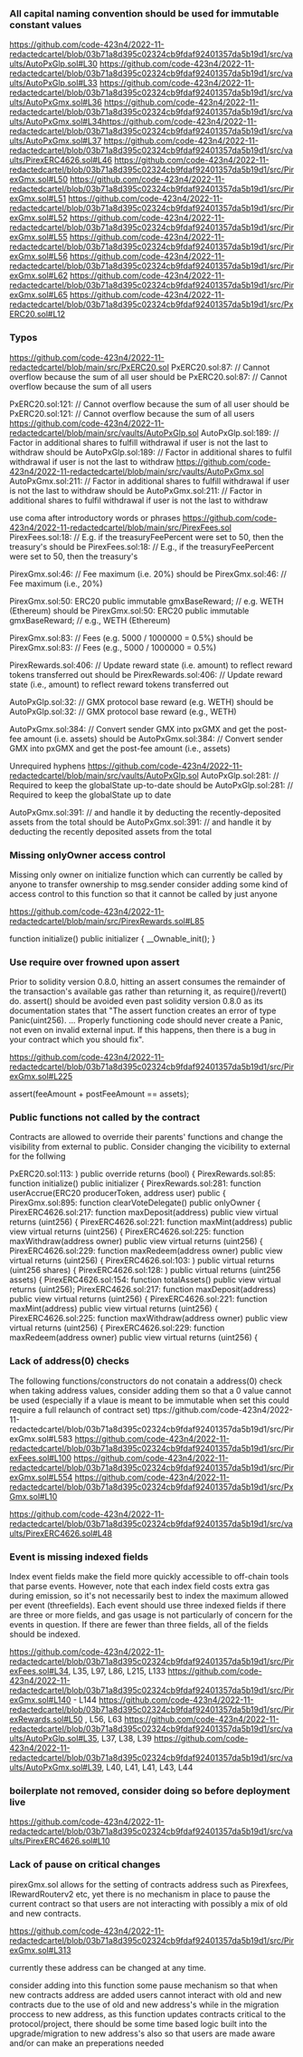### All capital naming convention should be used for immutable constant values

https://github.com/code-423n4/2022-11-redactedcartel/blob/03b71a8d395c02324cb9fdaf92401357da5b19d1/src/vaults/AutoPxGlp.sol#L30
https://github.com/code-423n4/2022-11-redactedcartel/blob/03b71a8d395c02324cb9fdaf92401357da5b19d1/src/vaults/AutoPxGlp.sol#L33
https://github.com/code-423n4/2022-11-redactedcartel/blob/03b71a8d395c02324cb9fdaf92401357da5b19d1/src/vaults/AutoPxGmx.sol#L36
https://github.com/code-423n4/2022-11-redactedcartel/blob/03b71a8d395c02324cb9fdaf92401357da5b19d1/src/vaults/AutoPxGmx.sol#L34https://github.com/code-423n4/2022-11-redactedcartel/blob/03b71a8d395c02324cb9fdaf92401357da5b19d1/src/vaults/AutoPxGmx.sol#L37
https://github.com/code-423n4/2022-11-redactedcartel/blob/03b71a8d395c02324cb9fdaf92401357da5b19d1/src/vaults/PirexERC4626.sol#L46
https://github.com/code-423n4/2022-11-redactedcartel/blob/03b71a8d395c02324cb9fdaf92401357da5b19d1/src/PirexGmx.sol#L50
https://github.com/code-423n4/2022-11-redactedcartel/blob/03b71a8d395c02324cb9fdaf92401357da5b19d1/src/PirexGmx.sol#L51
https://github.com/code-423n4/2022-11-redactedcartel/blob/03b71a8d395c02324cb9fdaf92401357da5b19d1/src/PirexGmx.sol#L52
https://github.com/code-423n4/2022-11-redactedcartel/blob/03b71a8d395c02324cb9fdaf92401357da5b19d1/src/PirexGmx.sol#L55
https://github.com/code-423n4/2022-11-redactedcartel/blob/03b71a8d395c02324cb9fdaf92401357da5b19d1/src/PirexGmx.sol#L56
https://github.com/code-423n4/2022-11-redactedcartel/blob/03b71a8d395c02324cb9fdaf92401357da5b19d1/src/PirexGmx.sol#L62
https://github.com/code-423n4/2022-11-redactedcartel/blob/03b71a8d395c02324cb9fdaf92401357da5b19d1/src/PirexGmx.sol#L65
https://github.com/code-423n4/2022-11-redactedcartel/blob/03b71a8d395c02324cb9fdaf92401357da5b19d1/src/PxERC20.sol#L12

### Typos

https://github.com/code-423n4/2022-11-redactedcartel/blob/main/src/PxERC20.sol
PxERC20.sol:87:        // Cannot overflow because the sum of all user
should be 
PxERC20.sol:87:        // Cannot overflow because the sum of all users

PxERC20.sol:121:        // Cannot overflow because the sum of all user
should be 
PxERC20.sol:121:        // Cannot overflow because the sum of all users
https://github.com/code-423n4/2022-11-redactedcartel/blob/main/src/vaults/AutoPxGlp.sol
AutoPxGlp.sol:189:        // Factor in additional shares to fulfill withdrawal if user is not the last to withdraw
should be 
AutoPxGlp.sol:189:        // Factor in additional shares to fulfil withdrawal if user is not the last to withdraw
https://github.com/code-423n4/2022-11-redactedcartel/blob/main/src/vaults/AutoPxGmx.sol
AutoPxGmx.sol:211:        // Factor in additional shares to fulfill withdrawal if user is not the last to withdraw
should be 
AutoPxGmx.sol:211:        // Factor in additional shares to fulfil withdrawal if user is not the last to withdraw

use coma after introductory words or phrases
https://github.com/code-423n4/2022-11-redactedcartel/blob/main/src/PirexFees.sol
PirexFees.sol:18:    // E.g. if the treasuryFeePercent were set to 50, then the treasury's
should be 
PirexFees.sol:18:    // E.g., if the treasuryFeePercent were set to 50, then the treasury's

PirexGmx.sol:46:    // Fee maximum (i.e. 20%)
should be 
PirexGmx.sol:46:    // Fee maximum (i.e., 20%)

PirexGmx.sol:50:    ERC20 public immutable gmxBaseReward; // e.g. WETH (Ethereum)
should be 
PirexGmx.sol:50:    ERC20 public immutable gmxBaseReward; // e.g., WETH (Ethereum)

PirexGmx.sol:83:    // Fees (e.g. 5000 / 1000000 = 0.5%)
should be 
PirexGmx.sol:83:    // Fees (e.g., 5000 / 1000000 = 0.5%)

PirexRewards.sol:406:                    // Update reward state (i.e. amount) to reflect reward tokens transferred out
should be 
PirexRewards.sol:406:                    // Update reward state (i.e., amount) to reflect reward tokens transferred out

AutoPxGlp.sol:32:    // GMX protocol base reward (e.g. WETH)
should be 
AutoPxGlp.sol:32:    // GMX protocol base reward (e.g., WETH)

AutoPxGmx.sol:384:        // Convert sender GMX into pxGMX and get the post-fee amount (i.e. assets)
should be
AutoPxGmx.sol:384:        // Convert sender GMX into pxGMX and get the post-fee amount (i.e., assets)


Unrequired hyphens
https://github.com/code-423n4/2022-11-redactedcartel/blob/main/src/vaults/AutoPxGlp.sol
AutoPxGlp.sol:281:            // Required to keep the globalState up-to-date
should be 
AutoPxGlp.sol:281:            // Required to keep the globalState up to date

AutoPxGmx.sol:391:        // and handle it by deducting the recently-deposited assets from the total
should be 
AutoPxGmx.sol:391:        // and handle it by deducting the recently deposited assets from the total

### Missing onlyOwner access control

Missing only owner on initialize function which can currently be called by anyone to transfer ownership to msg.sender
consider adding some kind of access control to this function so that it cannot be called by just anyone

https://github.com/code-423n4/2022-11-redactedcartel/blob/main/src/PirexRewards.sol#L85

function initialize() public initializer {
        __Ownable_init();
    }

### Use require over frowned upon assert

Prior to solidity version 0.8.0, hitting an assert consumes the remainder of the transaction's available gas rather
 than returning it, as require()/revert() do. assert() should be avoided even past solidity version 0.8.0 as its 
documentation states that "The assert function creates an error of type Panic(uint256). ... Properly functioning 
code should never create a Panic, not even on invalid external input. If this happens, then there is a bug in your
contract which you should fix".

https://github.com/code-423n4/2022-11-redactedcartel/blob/03b71a8d395c02324cb9fdaf92401357da5b19d1/src/PirexGmx.sol#L225

assert(feeAmount + postFeeAmount == assets);


###  Public functions not called by the contract

Contracts are allowed to override their parents' functions and change the visibility from external to public. Consider changing the vicibility to external for the follwing

PxERC20.sol:113:    ) public override returns (bool) {
PirexRewards.sol:85:    function initialize() public initializer {
PirexRewards.sol:281:    function userAccrue(ERC20 producerToken, address user) public {
PirexGmx.sol:895:    function clearVoteDelegate() public onlyOwner {
PirexERC4626.sol:217:    function maxDeposit(address) public view virtual returns (uint256) {
PirexERC4626.sol:221:    function maxMint(address) public view virtual returns (uint256) {
PirexERC4626.sol:225:    function maxWithdraw(address owner) public view virtual returns (uint256) {
PirexERC4626.sol:229:    function maxRedeem(address owner) public view virtual returns (uint256) {
PirexERC4626.sol:103:    ) public virtual returns (uint256 shares) {
PirexERC4626.sol:128:    ) public virtual returns (uint256 assets) {
PirexERC4626.sol:154:    function totalAssets() public view virtual returns (uint256);
PirexERC4626.sol:217:    function maxDeposit(address) public view virtual returns (uint256) {
PirexERC4626.sol:221:    function maxMint(address) public view virtual returns (uint256) {
PirexERC4626.sol:225:    function maxWithdraw(address owner) public view virtual returns (uint256) {
PirexERC4626.sol:229:    function maxRedeem(address owner) public view virtual returns (uint256) {

### Lack of address(0) checks

The following functions/constructors do not conatain a address(0) check when taking address values, consider adding them so that a 0 value cannot be used (especially if a vlaue is meant to be immutable when set this could require a full relaunch of contract set)
ttps://github.com/code-423n4/2022-11-redactedcartel/blob/03b71a8d395c02324cb9fdaf92401357da5b19d1/src/PirexGmx.sol#L583
https://github.com/code-423n4/2022-11-redactedcartel/blob/03b71a8d395c02324cb9fdaf92401357da5b19d1/src/PirexFees.sol#L100
https://github.com/code-423n4/2022-11-redactedcartel/blob/03b71a8d395c02324cb9fdaf92401357da5b19d1/src/PirexGmx.sol#L554
https://github.com/code-423n4/2022-11-redactedcartel/blob/03b71a8d395c02324cb9fdaf92401357da5b19d1/src/PxGmx.sol#L10

https://github.com/code-423n4/2022-11-redactedcartel/blob/03b71a8d395c02324cb9fdaf92401357da5b19d1/src/vaults/PirexERC4626.sol#L48

### Event is missing indexed fields

Index event fields make the field more quickly accessible to off-chain tools that parse events. However, note that each 
index field costs extra gas during emission, so it's not necessarily best to index the maximum allowed per event 
(threefields). Each event should use three indexed fields if there are three or more fields, and gas usage is not 
particularly of concern for the events in question. If there are fewer than three fields, all of the fields should be indexed.

https://github.com/code-423n4/2022-11-redactedcartel/blob/03b71a8d395c02324cb9fdaf92401357da5b19d1/src/PirexFees.sol#L34, L35, L97, L86,  L215, L133
https://github.com/code-423n4/2022-11-redactedcartel/blob/03b71a8d395c02324cb9fdaf92401357da5b19d1/src/PirexGmx.sol#L140 - L144
https://github.com/code-423n4/2022-11-redactedcartel/blob/03b71a8d395c02324cb9fdaf92401357da5b19d1/src/PirexRewards.sol#L50 , L56, L63
https://github.com/code-423n4/2022-11-redactedcartel/blob/03b71a8d395c02324cb9fdaf92401357da5b19d1/src/vaults/AutoPxGlp.sol#L35, L37, L38, L39
https://github.com/code-423n4/2022-11-redactedcartel/blob/03b71a8d395c02324cb9fdaf92401357da5b19d1/src/vaults/AutoPxGmx.sol#L39, L40, L41, L41, L43, L44

### boilerplate not removed, consider doing so before deployment live

https://github.com/code-423n4/2022-11-redactedcartel/blob/03b71a8d395c02324cb9fdaf92401357da5b19d1/src/vaults/PirexERC4626.sol#L10

### Lack of pause on critical changes

pirexGmx.sol allows for the setting of contracts address such as Pirexfees, IRewardRouterv2 etc, yet there is no mechanism
in place to pause the current contract so that users are not interacting with possibly a mix of old and new contracts.

https://github.com/code-423n4/2022-11-redactedcartel/blob/03b71a8d395c02324cb9fdaf92401357da5b19d1/src/PirexGmx.sol#L313

currently these address can be changed at any time.

consider adding into this function some pause mechanism so that when new contracts address are added users cannot interact with old and new contracts due to the use of old and new address's while in the migration proccess to new address, as this function updates contracts critical to the protocol/project, there should be some time based logic built into the upgrade/migration to new address's also so that users are made aware and/or can make an preperations needed




